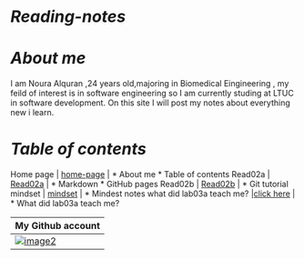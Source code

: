 # *Reading-notes*


 # *About me*
I am Noura Alquran ,24 years old,majoring in Biomedical Eingineering , my feild of interest is in software engineering so I am currently studing at LTUC in software development. On this site I will post my notes about everything new i learn.

# *Table of contents*
Home page | [home-page](https://noura-alquran.github.io/reading-notes/) | *  About me  *  Table of contents 
Read02a   | [Read02a](https://noura-alquran.github.io/reading-notes/read02a) | * Markdown  *  GitHub pages
Read02b   | [Read02b](https://noura-alquran.github.io/reading-notes/read02b) | *  Git tutorial
mindset   | [mindset](https://noura-alquran.github.io/reading-notes/mindset) | *  Mindest notes
what did lab03a teach me? |[click here](https://noura-alquran.github.io/reading-notes/lab03a) | *  What did lab03a teach me?


My Github account  | 
------------ | 
 [![image2](https://p.kindpng.com/picc/s/128-1280192_github-logo-png-github-png-transparent-png.png)](https://github.com/Noura-Alquran)|
 
